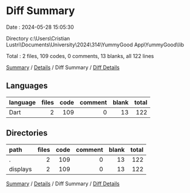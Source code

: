 # Diff Summary

Date : 2024-05-28 15:05:30

Directory c:\\Users\\Cristian Lustri\\Documents\\University\\2024\\314\\YummyGood App\\YummyGood\\lib

Total : 2 files,  109 codes, 0 comments, 13 blanks, all 122 lines

[Summary](results.md) / [Details](details.md) / Diff Summary / [Diff Details](diff-details.md)

## Languages
| language | files | code | comment | blank | total |
| :--- | ---: | ---: | ---: | ---: | ---: |
| Dart | 2 | 109 | 0 | 13 | 122 |

## Directories
| path | files | code | comment | blank | total |
| :--- | ---: | ---: | ---: | ---: | ---: |
| . | 2 | 109 | 0 | 13 | 122 |
| displays | 2 | 109 | 0 | 13 | 122 |

[Summary](results.md) / [Details](details.md) / Diff Summary / [Diff Details](diff-details.md)